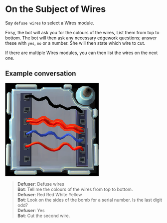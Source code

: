 # On the Subject of Wires

Say `defuse wires` to select a Wires module.

Firsy, the bot will ask you for the colours of the wires, List them from top to bottom. The bot will then ask any necessary [edgework](https://ktane.timwi.de/More/FAQs.html#edgework) questions; answer these with `yes`, `no` or a number. She will then state which wire to cut.

If there are multiple Wires modules, you can then list the wires on the next one.

## Example conversation

![Example wires](images/examplewires.png)

>**Defuser**: Defuse wires\
>**Bot**: Tell me the colours of the wires from top to bottom.\
>**Defuser**: Red Red White Yellow\
>**Bot**: Look on the sides of the bomb for a serial number. Is the last digit odd?\
>**Defuser**: Yes\
>**Bot**: Cut the second wire.
